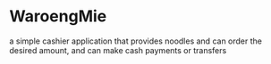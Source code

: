 # WaroengMie
a simple cashier application that provides noodles and can order the desired amount, and can make cash payments or transfers
